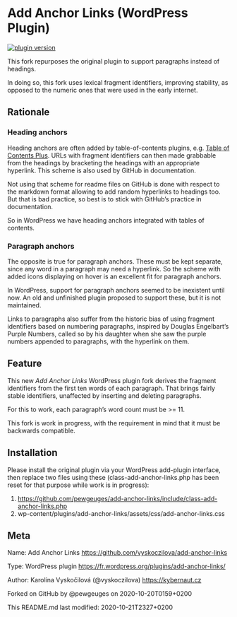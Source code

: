 # Add Anchor Links (WordPress Plugin)

[![plugin version](https://img.shields.io/wordpress/plugin/v/add-anchor-links.svg)](https://wordpress.org/plugins/add-anchor-links)

This fork repurposes the original plugin to support paragraphs instead of headings.

In doing so, this fork uses lexical fragment identifiers, improving stability, as opposed to the numeric ones that were used in the early internet.

## Rationale

### Heading anchors

Heading anchors are often added by table-of-contents plugins, e.g. [Table of Contents Plus](https://wordpress.org/plugins/table-of-contents-plus/). URLs with fragment identifiers can then made grabbable from the headings by bracketing the headings with an appropriate hyperlink. This scheme is also used by GitHub in documentation. 

Not using that scheme for readme files on GitHub is done with respect to the markdown format allowing to add random hyperlinks to headings too. But that is bad practice, so best is to stick with GitHub’s practice in documentation.

So in WordPress we have heading anchors integrated with tables of contents.

### Paragraph anchors

The opposite is true for paragraph anchors. These must be kept separate, since any word in a paragraph may need a hyperlink. So the scheme with added icons displaying on hover is an excellent fit for paragraph anchors.

In WordPress, support for paragraph anchors seemed to be inexistent until now. An old and unfinished plugin proposed to support these, but it is not maintained.

Links to paragraphs also suffer from the historic bias of using fragment identifiers based on numbering paragraphs, inspired by Douglas Engelbart’s Purple Numbers, called so by his daughter when she saw the purple numbers appended to paragraphs, with the hyperlink on them.

## Feature

This new *Add Anchor Links* WordPress plugin fork derives the fragment identifiers from the first ten words of each paragraph. That brings fairly stable identifiers, unaffected by inserting and deleting paragraphs.

For this to work, each paragraph’s word count must be >= 11.

This fork is work in progress, with the requirement in mind that it must be backwards compatible.

## Installation

Please install the original plugin via your WordPress add-plugin interface, then replace two files using these (class-add-anchor-links.php has been reset for that purpose while work is in progress):
1. https://github.com/pewgeuges/add-anchor-links/include/class-add-anchor-links.php
2. wp-content/plugins/add-anchor-links/assets/css/add-anchor-links.css


## Meta

Name: Add Anchor Links https://github.com/vyskoczilova/add-anchor-links

Type: WordPress plugin https://fr.wordpress.org/plugins/add-anchor-links/

Author: Karolína Vyskočilová (@vyskoczilova) https://kybernaut.cz

Forked on GitHub by @pewgeuges on 2020-10-20T0159+0200

This README.md last modified: 2020-10-21T2327+0200
